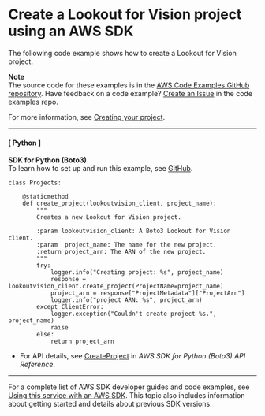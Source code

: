 # Create a Lookout for Vision project using an AWS SDK<a name="example_lookoutvision_CreateProject_section"></a>

The following code example shows how to create a Lookout for Vision project\.

**Note**  
The source code for these examples is in the [AWS Code Examples GitHub repository](https://github.com/awsdocs/aws-doc-sdk-examples)\. Have feedback on a code example? [Create an Issue](https://github.com/awsdocs/aws-doc-sdk-examples/issues/new/choose) in the code examples repo\. 

For more information, see [Creating your project](https://docs.aws.amazon.com/lookout-for-vision/latest/developer-guide/model-create-project.html)\.

------
#### [ Python ]

**SDK for Python \(Boto3\)**  
 To learn how to set up and run this example, see [GitHub](https://github.com/awsdocs/aws-doc-sdk-examples/tree/main/python/example_code/lookoutvision#code-examples)\. 
  

```
class Projects:

    @staticmethod
    def create_project(lookoutvision_client, project_name):
        """
        Creates a new Lookout for Vision project.

        :param lookoutvision_client: A Boto3 Lookout for Vision client.
        :param  project_name: The name for the new project.
        :return project_arn: The ARN of the new project.
        """
        try:
            logger.info("Creating project: %s", project_name)
            response = lookoutvision_client.create_project(ProjectName=project_name)
            project_arn = response["ProjectMetadata"]["ProjectArn"]
            logger.info("project ARN: %s", project_arn)
        except ClientError:
            logger.exception("Couldn't create project %s.", project_name)
            raise
        else:
            return project_arn
```
+  For API details, see [CreateProject](https://docs.aws.amazon.com/goto/boto3/lookoutvision-2020-11-20/CreateProject) in *AWS SDK for Python \(Boto3\) API Reference*\. 

------

For a complete list of AWS SDK developer guides and code examples, see [Using this service with an AWS SDK](sdk-general-information-section.md)\. This topic also includes information about getting started and details about previous SDK versions\.